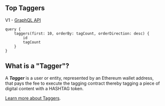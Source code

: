 ## Top Taggers

V1 - [GraphQL API](https://api.thegraph.com/subgraphs/name/hashtag-protocol/hashtag-polygon-mumbai/)

```
query {
    taggers(first: 10, orderBy: tagCount, orderDirection: desc) {
        id
        tagCount
    }
}
```

## What is a "Tagger"?

A **_Tagger_** is a user or entity, represented by an Ethereum wallet address,
that pays the fee to execute the tagging contract thereby tagging a piece of
digital content with a HASHTAG token.

[Learn more about Taggers](https://docs.hashtag-protocol.org/essentials/participants.html#tagger-phase-1-2).
